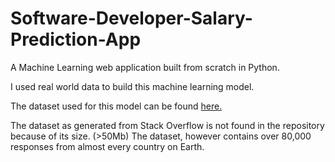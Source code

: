 # Software-Developer-Salary-Prediction-App

A Machine Learning web application built from scratch in Python. 

I used real world data to build this machine learning model. 

The dataset used for this model can be found [here.](https://stackoverflow.blog/2021/08/30/the-full-data-set-for-the-2021-developer-survey-now-available/)

The dataset as generated from Stack Overflow is not found in the repository because of its size. (>50Mb) The dataset, however contains over 80,000 responses from almost every country on Earth. 
